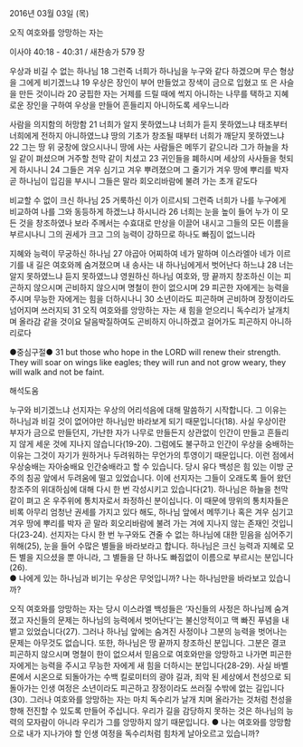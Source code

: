 2016년 03월 03일 (목)

오직 여호와를 앙망하는 자는



이사야 40:18 - 40:31 / 새찬송가 579 장


우상과 비길 수 없는 하나님
18 그런즉 너희가 하나님을 누구와 같다 하겠으며 무슨 형상을 그에게 비기겠느냐 19 우상은 장인이 부어 만들었고 장색이 금으로 입혔고 또 은 사슬을 만든 것이니라 20 궁핍한 자는 거제를 드릴 때에 썩지 아니하는 나무를 택하고 지혜로운 장인을 구하여 우상을 만들어 흔들리지 아니하도록 세우느니라

사람을 의지함의 허망함
21 너희가 알지 못하였느냐 너희가 듣지 못하였느냐 태초부터 너희에게 전하지 아니하였느냐 땅의 기초가 창조될 때부터 너희가 깨닫지 못하였느냐 22 그는 땅 위 궁창에 앉으시나니 땅에 사는 사람들은 메뚜기 같으니라 그가 하늘을 차일 같이 펴셨으며 거주할 천막 같이 치셨고 23 귀인들을 폐하시며 세상의 사사들을 헛되게 하시나니 24 그들은 겨우 심기고 겨우 뿌려졌으며 그 줄기가 겨우 땅에 뿌리를 박자 곧 하나님이 입김을 부시니 그들은 말라 회오리바람에 불려 가는 초개 같도다

비교할 수 없이 크신 하나님
25 거룩하신 이가 이르시되 그런즉 너희가 나를 누구에게 비교하여 나를 그와 동등하게 하겠느냐 하시니라 26 너희는 눈을 높이 들어 누가 이 모든 것을 창조하였나 보라 주께서는 수효대로 만상을 이끌어 내시고 그들의 모든 이름을 부르시나니 그의 권세가 크고 그의 능력이 강하므로 하나도 빠짐이 없느니라

지혜와 능력이 무궁하신 하나님 
27 야곱아 어찌하여 네가 말하며 이스라엘아 네가 이르기를 내 길은 여호와께 숨겨졌으며 내 송사는 내 하나님에게서 벗어난다 하느냐 28 너는 알지 못하였느냐 듣지 못하였느냐 영원하신 하나님 여호와, 땅 끝까지 창조하신 이는 피곤하지 않으시며 곤비하지 않으시며 명철이 한이 없으시며 29 피곤한 자에게는 능력을 주시며 무능한 자에게는 힘을 더하시나니 30 소년이라도 피곤하며 곤비하며 장정이라도 넘어지며 쓰러지되 31 오직 여호와를 앙망하는 자는 새 힘을 얻으리니 독수리가 날개치며 올라감 같을 것이요 달음박질하여도 곤비하지 아니하겠고 걸어가도 피곤하지 아니하리로다

●중심구절● 31 but those who hope in the LORD will renew their strength. They will soar on wings like eagles; they will run and not grow weary, they will walk and not be faint.

해석도움





누구와 비기겠느냐
선지자는 우상의 어리석음에 대해 말씀하기 시작합니다. 그 이유는 하나님과 비길 것이 없어야만 하나님만 바라보게 되기 때문입니다(18). 사실 우상이란 부자가 금으로 만들던지, 가난한 자가 나무로 만들든지 상관없이 인간이 만들고 흔들리지 않게 세운 것에 지나지 않습니다(19-20). 그럼에도 불구하고 인간이 우상을 숭배하는 이유는 그것이 자기가 원하거나 두려워하는 무언가의 투영이기 때문입니다. 이런 점에서 우상숭배는 자아숭배요 인간숭배라고 할 수 있습니다. 당시 유다 백성은 힘 있는 이방 군주의 침공 앞에서 두려움에 떨고 있었습니다. 이에 선지자는 그들이 오래도록 들어 왔던 창조주의 위대하심에 대해 다시 한 번 각성시키고 있습니다(21). 하나님은 하늘을 천막같이 펴고 온 우주위에 통치자로서 좌정하신 분이십니다. 이 때문에 땅위의 통치자들은 비록 아무리 엄청난 권세를 가지고 있다 해도, 하나님 앞에서 메뚜기나 혹은 겨우 심기고 겨우 땅에 뿌리를 박자 곧 말라 회오리바람에 불려 가는 겨에 지나지 않는 존재인 것입니다(23-24). 선지자는 다시 한 번 누구와도 견줄 수 없는 하나님에 대한 믿음을 심어주기 위해(25), 눈을 들어 수많은 별들을 바라보라고 합니다. 하나님은 크신 능력과 지혜로 모든 별을 지으셨을 뿐 아니라, 그 별들을 단 하나도 빠짐없이 이름으로 부르시는 분입니다(26).   
● 나에게 있는 하나님과 비기는 우상은 무엇입니까? 나는 하나님만을 바라보고 있습니까? 

오직 여호와를 앙망하는 자는 
당시 이스라엘 백성들은 ‘자신들의 사정은 하나님께 숨겨졌고 자신들의 문제는 하나님의 능력에서 벗어난다'는 불신앙적이고 맥 빠진 푸념을 내뱉고 있었습니다(27). 그러나 하나님 앞에는 숨겨진 사정이나 그분의 능력을 벗어나는 문제는 아무것도 없습니다. 또한, 하나님은 땅 끝까지 창조하신 분입니다. 그분은 결코 피곤하지 않으시며 명철이 한이 없으셔서 믿음으로 여호와만을 앙망하고 나가면 피곤한 자에게는 능력을 주시고 무능한 자에게 새 힘을 더하시는 분입니다(28-29). 사실 바벨론에서 시온으로 되돌아가는 수백 킬로미터의 광야 길과, 죄악 된 세상에서 천성으로 되돌아가는 인생 여정은 소년이라도 피곤하고 장정이라도 쓰러질 수밖에 없는 길입니다(30). 그러나 여호와를 앙망하는 자는 마치 독수리가 날개 치며 올라가는 것처럼 천성을 향해 전진할 수 있도록 만들어 주십니다. 우리가 길을 감당하지 못하는 것은 하나님의 능력의 모자람이 아니라 우리가 그를 앙망하지 않기 때문입니다.
● 나는 여호와를 앙망함으로 내가 지나가야 할 인생 여정을 독수리처럼 힘차게 날아오르고 있습니까?